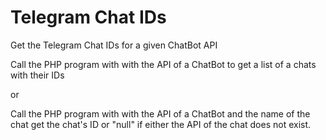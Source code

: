 # Telegram Chat IDs
Get the Telegram Chat IDs for a given ChatBot API

Call the PHP program with with the API of a ChatBot to get a list of a chats with their IDs

or

Call the PHP program with with the API of a ChatBot and the name of the chat get the chat's ID or "null" if either the API of the chat does not exist.
